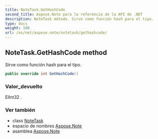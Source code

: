 ```yaml
---
title: NoteTask.GetHashCode
second_title: Aspose.Note para la referencia de la API de .NET
description: NoteTask método. Sirve como función hash para el tipo.
type: docs
weight: 100
url: /es/net/aspose.note/notetask/gethashcode/
---
```

## NoteTask.GetHashCode method

Sirve como función hash para el tipo.

```csharp
public override int GetHashCode()
```

### Valor_devuelto

ElInt32 .

### Ver también

* class [NoteTask](../)
* espacio de nombres [Aspose.Note](../../notetask/)
* asamblea [Aspose.Note](../../../)


